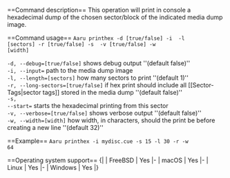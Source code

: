 ==Command description== This operation will print in console a hexadecimal dump of the chosen sector/block of the
indicated media dump image.

==Command usage==
<code>Aaru printhex -d [true/false] -i <dump> -l [sectors] -r [true/false] -s <starting sector> -v [true/false]
-w [width]</code>

<code>-d, --debug=[true/false]</code> shows debug output ''(default false)''<br />
<code>-i, --input=<dump></code> path to the media dump image<br />
<code>-l, --length=[sectors]</code> how many sectors to print ''(default 1)''<br />
<code>-r, --long-sectors=[true/false]</code> if hex print should include all [[Sector-Tags|sector tags]] stored in the
media dump ''(default false)''<br />
<code>-s, --start=<starting sector></code> starts the hexadecimal printing from this sector<br />
<code>-v, --verbose=[true/false]</code> shows verbose output ''(default false)''<br />
<code>-w, --width=[width]</code> how width, in characters, should the print be before creating a new line ''(default
32)''

==Example==
<code>Aaru printhex -i mydisc.cue -s 15 -l 30 -r -w 64</code>

==Operating system support== {| | FreeBSD | Yes |- | macOS | Yes |- | Linux | Yes |- | Windows | Yes |}
